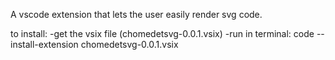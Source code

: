 A vscode extension that lets the user easily render svg code.

to install:
-get the vsix file (chomedetsvg-0.0.1.vsix)
-run in terminal:  code --install-extension chomedetsvg-0.0.1.vsix